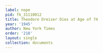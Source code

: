 ```yaml
---
label: nope
pid: fk_31110012
title: Theodore Dreiser Dies at Age of 74
year: '1945'
author: New York Times
order: '218'
layout: single
collection: documents
---
```

